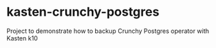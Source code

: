 # kasten-crunchy-postgres
Project to demonstrate how to backup Crunchy Postgres operator with Kasten k10

